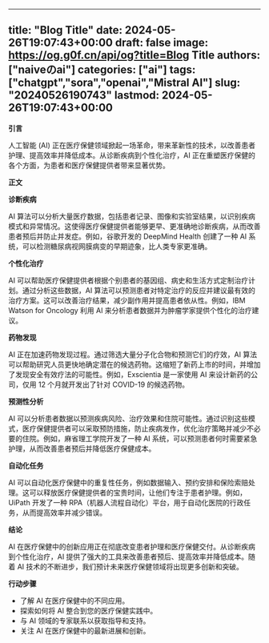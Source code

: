 
---
title: "Blog Title"
date: 2024-05-26T19:07:43+00:00
draft: false
image: https://og.g0f.cn/api/og?title=Blog Title
authors: ["naiveのai"]
categories: ["ai"]
tags: ["chatgpt","sora","openai","Mistral AI"]
slug: "20240526190743"
lastmod: 2024-05-26T19:07:43+00:00
---
**引言**

人工智能 (AI) 正在医疗保健领域掀起一场革命，带来革新性的技术，以改善患者护理、提高效率并降低成本。从诊断疾病到个性化治疗，AI 正在重塑医疗保健的各个方面，为患者和医疗保健提供者带来显著优势。

**正文**

**诊断疾病**

AI 算法可以分析大量医疗数据，包括患者记录、图像和实验室结果，以识别疾病模式和异常情况。这使得医疗保健提供者能够更早、更准确地诊断疾病，从而改善患者预后并防止并发症。例如，谷歌开发的 DeepMind Health 创建了一种 AI 系统，可以检测糖尿病视网膜病变的早期迹象，比人类专家更准确。

**个性化治疗**

AI 可以帮助医疗保健提供者根据个别患者的基因组、病史和生活方式定制治疗计划。通过分析这些数据，AI 算法可以预测患者对特定治疗的反应并建议最有效的治疗方案。这可以改善治疗结果，减少副作用并提高患者依从性。例如，IBM Watson for Oncology 利用 AI 来分析患者数据并为肿瘤学家提供个性化的治疗建议。

**药物发现**

AI 正在加速药物发现过程。通过筛选大量分子化合物和预测它们的疗效，AI 算法可以帮助研究人员更快地确定潜在的候选药物。这缩短了新药上市的时间，并增加了发现安全有效疗法的可能性。例如，Exscientia 是一家使用 AI 来设计新药的公司，仅用 12 个月就开发出了针对 COVID-19 的候选药物。

**预测性分析**

AI 可以分析患者数据以预测疾病风险、治疗效果和住院可能性。通过识别这些模式，医疗保健提供者可以采取预防措施，防止疾病发作，优化治疗策略并减少不必要的住院。例如，麻省理工学院开发了一种 AI 系统，可以预测患者何时需要紧急护理，从而改善患者预后并降低医疗保健成本。

**自动化任务**

AI 可以自动化医疗保健中的重复性任务，例如数据输入、预约安排和保险索赔处理。这可以释放医疗保健提供者的宝贵时间，让他们专注于患者护理。例如，UiPath 开发了一种 RPA（机器人流程自动化）平台，用于自动化医院的行政任务，从而提高效率并减少错误。

**结论**

AI 在医疗保健中的创新应用正在彻底改变患者护理和医疗保健交付。从诊断疾病到个性化治疗，AI 提供了强大的工具来改善患者预后、提高效率并降低成本。随着 AI 技术的不断进步，我们预计未来医疗保健领域将出现更多创新和突破。

**行动步骤**

* 了解 AI 在医疗保健中的不同应用。
* 探索如何将 AI 整合到您的医疗保健实践中。
* 与 AI 领域的专家联系以获取指导和支持。
* 关注 AI 在医疗保健中的最新进展和创新。